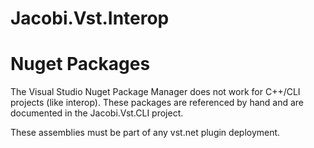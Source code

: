 # Jacobi.Vst.Interop

# Nuget Packages

The Visual Studio Nuget Package Manager does not work for C++/CLI projects (like interop). 
These packages are referenced by hand and are documented in the Jacobi.Vst.CLI project.

These assemblies must be part of any vst.net plugin deployment.
